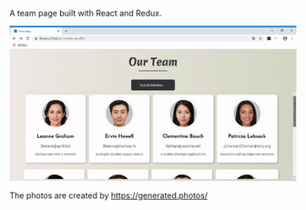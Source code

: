A team page built with React and Redux.

![Farmers Market Finder Demo](demo.gif)

The photos are created by https://generated.photos/
